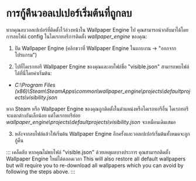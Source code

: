 # การกู้คืนวอลเปเปอร์เริ่มต้นที่ถูกลบ

หากคุณลบวอลเปเปอร์ที่ติดตั้งไว้ล่วงหน้าใน Wallpaper Engine ไป คุณสามารถนำกลับมาได้โดยการลบไฟล์ config ในไดเรกทอรีการติดตั้ง *wallpaper_engine* ของคุณ:

1. ปิด Wallpaper Engine (คลิกขวาที่ Wallpaper Engine ในแถบงาน -> "ออกจากโปรแกรม")

2. ไปที่ไดเรกทอรี Wallpaper Engine ของคุณและลบไฟล์ชื่อ "visible.json" สามารถพบไฟล์ได้ที่นี่โดยค่าเริ่มต้น:

* *C:\Program Files (x86)\Steam\SteamApps\common\wallpaper_engine\projects\defaultprojects\visibility.json*

หาก Steam หรือ Wallpaper Engine ของคุณถูกติดตั้งในตำแหน่งหรือไดเรกทอรีอื่น ไดเรกทอรีจะแตกต่างกันเล็กน้อย แต่ไดเรกทอรีย่อย *wallpaper_engine\projects\defaultprojects\visibility.json* จะเหมือนเดิมเสมอ

3. หลังจากลบไฟล์แล้วให้เริ่มต้น Wallpaper Engine อีกครั้งและวอลเปเปอร์เริ่มต้นทั้งหมดจะถูกกู้คืน

::: เคล็ดลับ หากคุณไม่พบไฟล์ "visible.json" ด้วยเหตุผลบางประการ คุณสามารถติดตั้ง Wallpaper Engine ใหม่ได้ตลอดเวลา This will also restore all default wallpapers but will require you to re-download all wallpapers which you can avoid by following the steps above. :::
